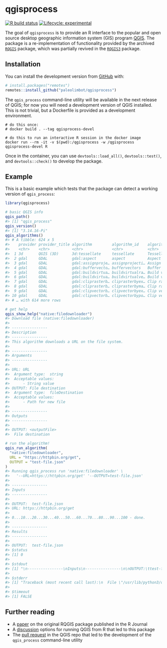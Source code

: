 
<!-- README.md is generated from README.Rmd. Please edit that file -->

# qgisprocess

<!-- badges: start -->

[![R build
status](https://github.com/paleolimbot/qgisprocess/workflows/R-CMD-check/badge.svg)](https://github.com/paleolimbot/qgisprocess/actions)
[![Lifecycle:
experimental](https://img.shields.io/badge/lifecycle-experimental-orange.svg)](https://www.tidyverse.org/lifecycle/#experimental)
<!-- badges: end -->

The goal of `qgisprocess` is to provide an R interface to the popular
and open source desktop geographic information system (GIS) program
[QGIS](https://qgis.org/en/site/). The package is a re-implementation of
functionality provided by the archived
[`RQGIS`](https://cran.r-project.org/package=RQGIS) package, which was
partially revived in the [`RQGIS3`](https://github.com/r-spatial/RQGIS3)
package.

## Installation

You can install the development version from
[GitHub](https://github.com/) with:

``` r
# install.packages("remotes")
remotes::install_github("paleolimbot/qgisprocess")
```

The `qgis_process` command-line utility will be available in the next
release of QGIS; for now you will need a development version of QGIS
installed. This is not trivial, but a Dockerfile is provided as a
development environment.

    # do this once:
    # docker build . --tag qgisprocess-devel
    
    # do this to run an interactive R session in the docker image
    docker run --rm -it -v $(pwd):/qgisprocess -w /qgisprocess qgisprocess-devel R

Once in the container, you can use `devtools::load_all()`,
`devtools::test()`, and `devtools::check()` to develop the package.

## Example

This is a basic example which tests that the package can detect a
working version of `qgis_process`:

``` r
library(qgisprocess)

# basic QGIS info
qgis_path()
#> [1] "qgis_process"
qgis_version()
#> [1] "3.14.16-Pi"
qgis_algorithms()
#> # A tibble: 624 x 5
#>    provider provider_title algorithm         algorithm_id    algorithm_title    
#>    <chr>    <chr>          <chr>             <chr>           <chr>              
#>  1 3d       QGIS (3D)      3d:tessellate     tessellate      Tessellate         
#>  2 gdal     GDAL           gdal:aspect       aspect          Aspect             
#>  3 gdal     GDAL           gdal:assignproje… assignprojecti… Assign projection  
#>  4 gdal     GDAL           gdal:buffervecto… buffervectors   Buffer vectors     
#>  5 gdal     GDAL           gdal:buildvirtua… buildvirtualra… Build virtual rast…
#>  6 gdal     GDAL           gdal:buildvirtua… buildvirtualve… Build virtual vect…
#>  7 gdal     GDAL           gdal:cliprasterb… cliprasterbyex… Clip raster by ext…
#>  8 gdal     GDAL           gdal:cliprasterb… cliprasterbyma… Clip raster by mas…
#>  9 gdal     GDAL           gdal:clipvectorb… clipvectorbyex… Clip vector by ext…
#> 10 gdal     GDAL           gdal:clipvectorb… clipvectorbypo… Clip vector by mas…
#> # … with 614 more rows

# get help
qgis_show_help("native:filedownloader")
#> Download file (native:filedownloader)
#> 
#> ----------------
#> Description
#> ----------------
#> This algorithm downloads a URL on the file system.
#> 
#> ----------------
#> Arguments
#> ----------------
#> 
#> URL: URL
#>  Argument type:  string
#>  Acceptable values:
#>      - String value
#> OUTPUT: File destination
#>  Argument type:  fileDestination
#>  Acceptable values:
#>      - Path for new file
#> 
#> ----------------
#> Outputs
#> ----------------
#> 
#> OUTPUT: <outputFile>
#>  File destination

# run the algorithm!
qgis_run_algorithm(
  "native:filedownloader", 
  URL = "https://httpbin.org/get",
  OUTPUT = "test-file.json"
)
#> Running qgis_process run 'native:filedownloader' \
#>   '--URL=https://httpbin.org/get' '--OUTPUT=test-file.json'
#> 
#> ----------------
#> Inputs
#> ----------------
#> 
#> OUTPUT:  test-file.json
#> URL: https://httpbin.org/get
#> 
#> 0...10...20...30...40...50...60...70...80...90...100 - done.
#> 
#> ----------------
#> Results
#> ----------------
#> 
#> OUTPUT:  test-file.json
#> $status
#> [1] 0
#> 
#> $stdout
#> [1] "\n----------------\nInputs\n----------------\n\nOUTPUT:\ttest-file.json\nURL:\thttps://httpbin.org/get\n\n0...10...20...30...40...50...60...70...80...90...100 - done.\n\n----------------\nResults\n----------------\n\nOUTPUT:\ttest-file.json\n"
#> 
#> $stderr
#> [1] "Traceback (most recent call last):\n  File \"/usr/lib/python3/dist-packages/qgis/utils.py\", line 334, in _startPlugin\n    plugins[packageName] = package.classFactory(iface)\n  File \"/home/robin/.local/share/QGIS/QGIS3/profiles/default/python/plugins/shapetools/__init__.py\", line 8, in classFactory\n    return ShapeTools(iface)\n  File \"/home/robin/.local/share/QGIS/QGIS3/profiles/default/python/plugins/shapetools/shapeTools.py\", line 23, in __init__\n    self.canvas = iface.mapCanvas()\nAttributeError: 'NoneType' object has no attribute 'mapCanvas'\n\nerror starting plugin: shapetools\n\nTraceback (most recent call last):\n  File \"/usr/lib/python3/dist-packages/qgis/utils.py\", line 334, in _startPlugin\n    plugins[packageName] = package.classFactory(iface)\n  File \"/home/robin/.local/share/QGIS/QGIS3/profiles/default/python/plugins/QuickOSM/__init__.py\", line 12, in classFactory\n    return QuickOSMPlugin(iface)\n  File \"/home/robin/.local/share/QGIS/QGIS3/profiles/default/python/plugins/QuickOSM/quick_osm.py\", line 57, in __init__\n    self.toolbar = self.iface.addToolBar('QuickOSM')\nAttributeError: 'NoneType' object has no attribute 'addToolBar'\n\nerror starting plugin: QuickOSM\n\nProblem with SAGA installation: SAGA was not found or is not correctly installed\n"
#> 
#> $timeout
#> [1] FALSE
```

## Further reading

  - A
    [paper](https://journal.r-project.org/archive/2017/RJ-2017-067/index.html)
    on the original RQGIS package published in the R Journal
  - A [discussion](https://github.com/r-spatial/discuss/issues/41)
    options for running QGIS from R that led to this package
  - The [pull request](https://github.com/qgis/QGIS/pull/34617) in the
    QGIS repo that led to the development of the `qgis_process`
    command-line utility
